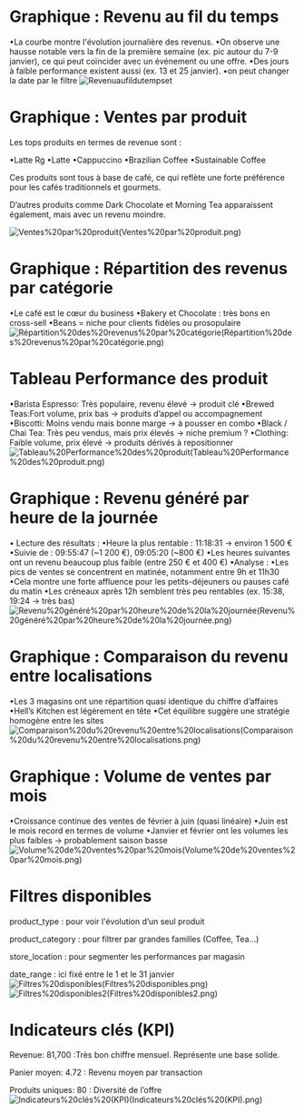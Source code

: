 # Graphique : Revenu au fil du temps


•La courbe montre l'évolution journalière des revenus.
•On observe une hausse notable vers la fin de la première semaine (ex. pic autour du 7-9 janvier), ce qui peut coïncider avec un événement ou une offre.
•Des jours à faible performance existent aussi (ex. 13 et 25 janvier).
•on peut changer la date par le filtre 
![Revenuaufildutempset](Revenuaufildutemps.png)
# Graphique : Ventes par produit

Les tops produits en termes de revenue sont :

•Latte Rg
•Latte
•Cappuccino
•Brazilian Coffee
•Sustainable Coffee

Ces produits sont tous à base de café, ce qui reflète une forte préférence pour les cafés traditionnels et gourmets.

D’autres produits comme Dark Chocolate et Morning Tea apparaissent également, mais avec un revenu moindre.

![Ventes%20par%20produit(Ventes%20par%20produit.png)](Ventes%20par%20produit.png)
# Graphique : Répartition des revenus par catégorie


•Le café est le cœur du business
•Bakery et Chocolate : très bons en cross-sell
•Beans = niche pour clients fidèles ou prosopulaire
![Répartition%20des%20revenus%20par%20catégorie(Répartition%20des%20revenus%20par%20catégorie.png)](Répartition%20des%20revenus%20par%20catégorie.png)

# Tableau Performance des produit


•Barista Espresso: Très populaire, revenu élevé → produit clé
•Brewed Teas:Fort volume, prix bas → produits d’appel ou accompagnement
•Biscotti: Moins vendu mais bonne marge → à pousser en combo
•Black / Chai Tea: Très peu vendus, mais prix élevés → niche premium ?
•Clothing: Faible volume, prix élevé → produits dérivés à repositionner
![Tableau%20Performance%20des%20produit(Tableau%20Performance%20des%20produit.png)](Tableau%20Performance%20des%20produit.png)
 # Graphique : Revenu généré par heure de la journée

• Lecture des résultats  :
•Heure la plus rentable : 11:18:31 → environ 1 500 €
•Suivie de : 09:55:47 (~1 200 €), 09:05:20 (~800 €)
•Les heures suivantes ont un revenu beaucoup plus faible (entre 250 € et 400 €)
•Analyse :
•Les pics de ventes se concentrent en matinée, notamment entre 9h et 11h30
•Cela montre une forte affluence pour les petits-déjeuners ou pauses café du matin
•Les créneaux après 12h semblent très peu rentables (ex. 15:38, 19:24 → très bas)
![Revenu%20généré%20par%20heure%20de%20la%20journée(Revenu%20généré%20par%20heure%20de%20la%20journée.png)](Revenu%20généré%20par%20heure%20de%20la%20journée.png)
# Graphique : Comparaison du revenu entre localisations
 
•Les 3 magasins ont une répartition quasi identique du chiffre d’affaires
•Hell’s Kitchen est légèrement en tête
•Cet équilibre suggère une stratégie homogène entre les sites
![Comparaison%20du%20revenu%20entre%20localisations(Comparaison%20du%20revenu%20entre%20localisations.png)](Comparaison%20du%20revenu%20entre%20localisations.png)

# Graphique : Volume de ventes par mois
 

•Croissance continue des ventes de février à juin (quasi linéaire)
•Juin est le mois record en termes de volume
•Janvier et février ont les volumes les plus faibles → probablement saison basse
![Volume%20de%20ventes%20par%20mois(Volume%20de%20ventes%20par%20mois.png)](Volume%20de%20ventes%20par%20mois.png)
# Filtres disponibles

product_type : pour voir l'évolution d’un seul produit

product_category : pour filtrer par grandes familles (Coffee, Tea…)

store_location : pour segmenter les performances par magasin

date_range : ici fixé entre le 1 et le 31 janvier
![Filtres%20disponibles(Filtres%20disponibles.png)](Filtres%20disponibles.png)
![Filtres%20disponibles2(Filtres%20disponibles2.png)](Filtres%20disponibles2.png)
# Indicateurs clés (KPI)

Revenue: 81,700 :Très bon chiffre mensuel. Représente une base solide.

Panier moyen: 4.72 : Revenu moyen par transaction

Produits uniques: 80 : Diversité de l’offre 
![Indicateurs%20clés%20(KPI)(Indicateurs%20clés%20(KPI).png)](Indicateurs%20clés%20(KPI).png)
